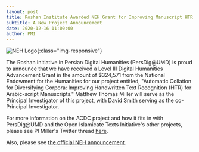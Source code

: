 ```yaml
---
layout: post
title: Roshan Institute Awarded NEH Grant for Improving Manuscript HTR
subtitle: A New Project Announcement
date: 2020-12-16 11:00:00
author: PMI
---
```

![NEH Logo](/images/NEH.jpg){:class="img-responsive"}

The Roshan Initiative in Persian Digital Humanities (PersDig@UMD) is proud to announce that we have received a Level III Digital Humanities Advancement Grant in the amount of $324,571 from the National Endowment for the Humanities for our project entitled, "Automatic Collation for Diversifying Corpora: Improving Handwritten Text Recognition (HTR) for Arabic-script Manuscripts." Matthew Thomas Miller will serve as the Principal Investigator of this project, with David Smith serving as the co-Principal Investigator. 
 
For more information on the ACDC project and how it fits in with PersDig@UMD and the Open Islamicate Texts Initiative's other projects, please see PI Miller's Twitter thread [here](https://twitter.com/M_T_Miller/status/1339315848373297158).

Also, please see [the official NEH announcement](https://www.neh.gov/news/neh-announces-33-million-213-humanities-projects-nationwide).
